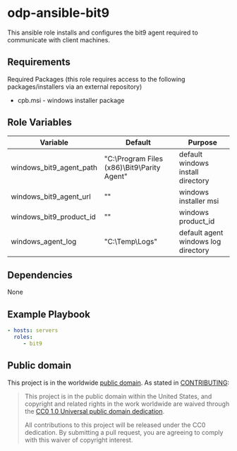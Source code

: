 odp-ansible-bit9
=========

This ansible role installs and configures the bit9 agent required to communicate with client machines.

Requirements
------------

Required Packages (this role requires access to the following packages/installers via an external repository)
- cpb.msi - windows installer package

Role Variables
--------------

| Variable | Default | Purpose |
| ------ | ------ | ------ |
| windows_bit9_agent_path | "C:\\Program Files (x86)\\Bit9\\Parity Agent" | default windows install directory |
| windows_bit9_agent_url | "" | windows installer msi |
| windows_bit9_product_id | "" | windows product_id |
| windows_agent_log | "C:\Temp\Logs" | default agent windows log directory |

Dependencies
------------

None

Example Playbook
----------------

```yaml
- hosts: servers
  roles:
     - bit9
```

Public domain
-------------

This project is in the worldwide [public domain](LICENSE.md). As stated in [CONTRIBUTING](CONTRIBUTING.md):

> This project is in the public domain within the United States, and copyright and related rights in the work worldwide are waived through the [CC0 1.0 Universal public domain dedication](https://creativecommons.org/publicdomain/zero/1.0/).
>
> All contributions to this project will be released under the CC0 dedication. By submitting a pull request, you are agreeing to comply with this waiver of copyright interest.
